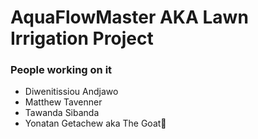 # AquaFlowMaster AKA Lawn Irrigation Project


### People working on it
- Diwenitissiou Andjawo
- Matthew Tavenner
- Tawanda Sibanda
- Yonatan Getachew aka The Goat🐐 
